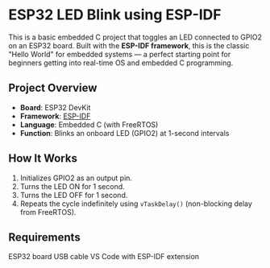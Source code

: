 # ESP32 LED Blink using ESP-IDF

This is a basic embedded C project that toggles an LED connected to GPIO2 on an ESP32 board. Built with the **ESP-IDF framework**, this is the classic "Hello World" for embedded systems — a perfect starting point for beginners getting into real-time OS and embedded C programming.

## Project Overview

- **Board**: ESP32 DevKit
- **Framework**: [ESP-IDF](https://docs.espressif.com/projects/esp-idf/en/latest/)
- **Language**: Embedded C (with FreeRTOS)
- **Function**: Blinks an onboard LED (GPIO2) at 1-second intervals

## How It Works

1. Initializes GPIO2 as an output pin.
2. Turns the LED ON for 1 second.
3. Turns the LED OFF for 1 second.
4. Repeats the cycle indefinitely using `vTaskDelay()` (non-blocking delay from FreeRTOS).

## Requirements
ESP32 board
USB cable
VS Code with ESP-IDF extension 



